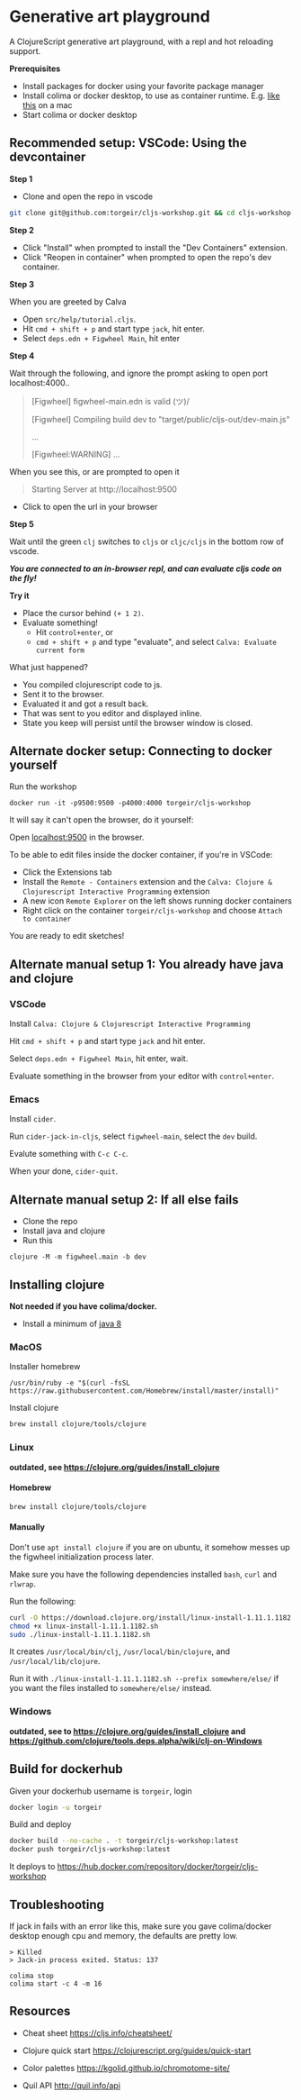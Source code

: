 # Generative art playground

A ClojureScript generative art playground, with a repl and hot reloading support.

**Prerequisites**

- Install packages for docker using your favorite package manager
- Install colima or docker desktop, to use as container runtime. E.g. [like this](https://hjerpbakk.com/blog/2022/02/01/replacing-docker-desktop) on a mac
- Start colima or docker desktop

## Recommended setup: VSCode: Using the devcontainer

**Step 1**

- Clone and open the repo in vscode

```sh
git clone git@github.com:torgeir/cljs-workshop.git && cd cljs-workshop && code .
```

**Step 2**

- Click "Install" when prompted to install the "Dev Containers" extension.
- Click "Reopen in container" when prompted to open the repo's dev container.

**Step 3**

When you are greeted by Calva

- Open `src/help/tutorial.cljs`.
- Hit `cmd + shift + p` and start type `jack`, hit enter.
- Select `deps.edn + Figwheel Main`, hit enter

**Step 4**

Wait through the following, and ignore the prompt asking to open port localhost:4000..

> [Figwheel] figwheel-main.edn is valid \(ツ)/
> 
> [Figwheel] Compiling build dev to "target/public/cljs-out/dev-main.js"
> 
> ...
> 
> [Figwheel:WARNING] ...

When you see this, or are prompted to open it

> Starting Server at http://localhost:9500

- Click to open the url in your browser

**Step 5**

Wait until the green `clj` switches to `cljs` or `cljc/cljs` in the bottom row of vscode.

_**You are connected to an in-browser repl, and can evaluate cljs code on the fly!**_

**Try it**

- Place the cursor behind `(+ 1 2)`.
- Evaluate something!
  - Hit `control+enter`, or
  - `cmd + shift + p` and type "evaluate", and select `Calva: Evaluate current form`

What just happened?

- You compiled clojurescript code to js.
- Sent it to the browser.
- Evaluated it and got a result back.
- That was sent to you editor and displayed inline.
- State you keep will persist until the browser window is closed.

## Alternate docker setup: Connecting to docker yourself

Run the workshop

```
docker run -it -p9500:9500 -p4000:4000 torgeir/cljs-workshop
```

It will say it can't open the browser, do it yourself:

Open [localhost:9500](http://localhost:9500) in the browser.

To be able to edit files inside the docker container, if you're in VSCode:

- Click the Extensions tab
- Install the `Remote - Containers` extension and the `Calva: Clojure & Clojurescript Interactive Programming` extension
- A new icon `Remote Explorer` on the left shows running docker containers
- Right click on the container `torgeir/cljs-workshop` and choose `Attach to container`

You are ready to edit sketches!

## Alternate manual setup 1: You already have java and clojure

### VSCode

Install `Calva: Clojure & Clojurescript Interactive Programming`

Hit `cmd + shift + p` and start type `jack` and hit enter.

Select `deps.edn + Figwheel Main`, hit enter, wait.

Evaluate something in the browser from your editor with `control+enter`.

### Emacs

Install `cider`.

Run `cider-jack-in-cljs`, select `figwheel-main`, select the `dev` build.

Evalute something with `C-c C-c`.

When your done, `cider-quit`.

## Alternate manual setup 2: If all else fails

- Clone the repo
- Install java and clojure
- Run this

```
clojure -M -m figwheel.main -b dev
```

## Installing clojure

**Not needed if you have colima/docker.**

- Install a minimum of [java 8](https://adoptopenjdk.net/)

### MacOS

Installer homebrew

```
/usr/bin/ruby -e "$(curl -fsSL https://raw.githubusercontent.com/Homebrew/install/master/install)"
```

Install clojure

```sh
brew install clojure/tools/clojure
```

### Linux

**outdated, see https://clojure.org/guides/install_clojure**

#### Homebrew

```sh
brew install clojure/tools/clojure
```

#### Manually

Don't use `apt install clojure` if you are on ubuntu, it somehow messes up the figwheel initialization process later.

Make sure you have the following dependencies installed `bash`, `curl` and `rlwrap`.

Run the following:

```sh
curl -O https://download.clojure.org/install/linux-install-1.11.1.1182.sh
chmod +x linux-install-1.11.1.1182.sh
sudo ./linux-install-1.11.1.1182.sh
```

It creates `/usr/local/bin/clj`, `/usr/local/bin/clojure`, and `/usr/local/lib/clojure`.

Run it with `./linux-install-1.11.1.1182.sh --prefix somewhere/else/` if you want the files installed to `somewhere/else/` instead.

### Windows

**outdated, see to https://clojure.org/guides/install_clojure and https://github.com/clojure/tools.deps.alpha/wiki/clj-on-Windows**

## Build for dockerhub

Given your dockerhub username is `torgeir`, login

```sh
docker login -u torgeir
```

Build and deploy

```sh
docker build --no-cache . -t torgeir/cljs-workshop:latest
docker push torgeir/cljs-workshop:latest
```

It deploys to https://hub.docker.com/repository/docker/torgeir/cljs-workshop

## Troubleshooting

If jack in fails with an error like this, make sure you gave colima/docker desktop enough cpu and memory, the defaults are pretty low.

```
> Killed
> Jack-in process exited. Status: 137

colima stop
colima start -c 4 -m 16
```

## Resources

- Cheat sheet
https://cljs.info/cheatsheet/

- Clojure quick start
https://clojurescript.org/guides/quick-start

- Color palettes
https://kgolid.github.io/chromotome-site/

- Quil API http://quil.info/api
